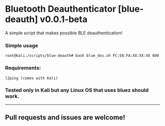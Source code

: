 # Bluetooth Deauthenticator [blue-deauth] v0.0.1-beta
A simple script that makes possible BLE deauthentication!

### Simple usage
`root@kali:/scripts/blue-deauth# bash blue_dos.sh FC:58:FA:XX:XX:XX 600`

### Requirements:
```
l2ping (comes with Kali)
```

### Tested only in Kali but any Linux OS that uses bluez should work.
---
## Pull requests and issues are welcome!